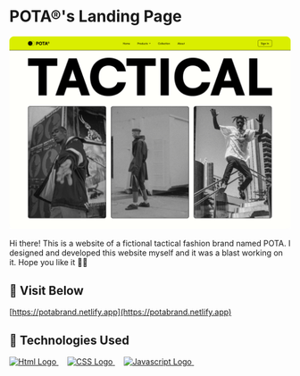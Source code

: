 # POTA®'s Landing Page

![banner](/assets/banner-readme.png)

Hi there! This is a website of a fictional tactical fashion brand named POTA. I designed and developed this website myself and it was a blast working on it. Hope you like it ✌🏼

## :rocket: Visit Below

[https://potabrand.netlify.app](https://potabrand.netlify.app)

## :wrench: Technologies Used

<a href="https://w3.org">
  <img height="50" title="html" alt="Html Logo" src="https://raw.githubusercontent.com/revou-fsse-1/w1-my-personal-website-aldwiputra/main/assets/html.svg">
</a> &#xa0; &#xa0;
<a href="https://w3.org">
  <img height="50" title="css" alt="CSS Logo" src="https://raw.githubusercontent.com/revou-fsse-1/w1-my-personal-website-aldwiputra/main/assets/css.svg">
</a> &#xa0; &#xa0;
<a href="https://w3.org">
  <img height="50" title="javascript" alt="Javascript Logo" src="https://raw.githubusercontent.com/revou-fsse-1/w1-my-personal-website-aldwiputra/main/assets/javascript.svg">
</a> &#xa0; &#xa0;
